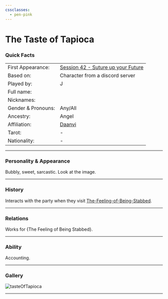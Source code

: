 ```yaml
---
cssclasses:
  - pen-pink
---
```

# The Taste of Tapioca
### Quick Facts

|                    |                                                                                                            |
| ------------------ | ---------------------------------------------------------------------------------------------------------- |
| First Appearance:  | [Session 42 - Suture up your Future](../Session%20Notes/Session%2042%20-%20Suture%20up%20your%20Future%5C) |
| Based on:          | Character from a discord server                                                                            |
| Played by:         | J                                                                                                          |
| Full name:         |                                                                                                            |
| Nicknames:         |                                                                                                            |
| Gender & Pronouns: | Any/All                                                                                                    |
| Ancestry:          | Angel                                                                                                      |
| Affiliation:       | [Daanvi](../Daanvi.md)                                                                                     |
| Tarot:             | -                                                                                                          |
| Nationality:       | -                                                                                                          |
***
### Personality & Appearance
Bubbly, sweet, sarcastic. Look at the image.

***
### History
Interacts with the party when they visit [The-Feeling-of-Being-Stabbed](The-Feeling-of-Being-Stabbed.md).

***
### Relations
Works for {The Feeling of Being Stabbed}.

***
### Ability
Accounting.

***
### Gallery

![tasteOfTapioca](../../../../../99%20-%20META/attachments/tasteOfTapioca.png)

***
